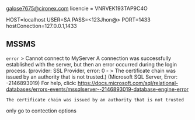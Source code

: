 
galose7675@cironex.com
licencie = VNRVEK193TAP9C4O


HOST=localhost
USER=SA 
PASS=<123Jhon@>
PORT=1433
hostConection=127.0.0.1,1433

## MSSMS



`error`
    > Cannot connect to MyServer
    A connection was successfully established with the server, but then an error occurred during the login process. (provider: SSL Provider, error: 0 - > The certificate chain was issued by an authority that is not trusted.) (Microsoft SQL Server, Error: -2146893019) For help, click: https://docs.microsoft.com/sql/relational-databases/errors-events/mssqlserver--2146893019-database-engine-error

    The certificate chain was issued by an authority that is not trusted

only go to contection options
